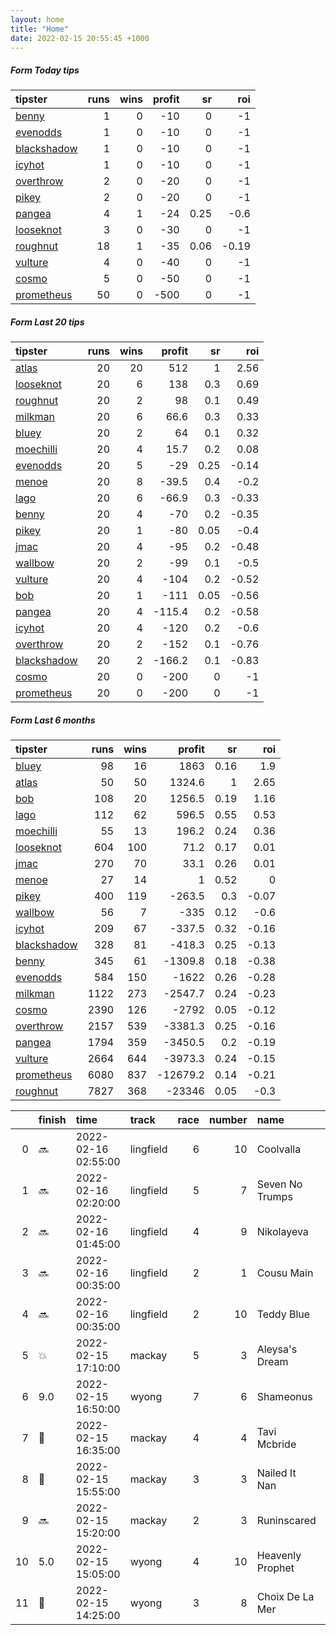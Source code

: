 ```yaml
---   
layout: home  
title: "Home"   
date: 2022-02-15 20:55:45 +1000  
---   
```



##### Form Today tips   

| tipster                                                         |   runs |   wins |   profit |   sr |   roi |
|:----------------------------------------------------------------|-------:|-------:|---------:|-----:|------:|
| [benny](https://mrwayneo.github.io/tips/benny.html)             |      1 |      0 |      -10 | 0    | -1    |
| [evenodds](https://mrwayneo.github.io/tips/evenodds.html)       |      1 |      0 |      -10 | 0    | -1    |
| [blackshadow](https://mrwayneo.github.io/tips/blackshadow.html) |      1 |      0 |      -10 | 0    | -1    |
| [icyhot](https://mrwayneo.github.io/tips/icyhot.html)           |      1 |      0 |      -10 | 0    | -1    |
| [overthrow](https://mrwayneo.github.io/tips/overthrow.html)     |      2 |      0 |      -20 | 0    | -1    |
| [pikey](https://mrwayneo.github.io/tips/pikey.html)             |      2 |      0 |      -20 | 0    | -1    |
| [pangea](https://mrwayneo.github.io/tips/pangea.html)           |      4 |      1 |      -24 | 0.25 | -0.6  |
| [looseknot](https://mrwayneo.github.io/tips/looseknot.html)     |      3 |      0 |      -30 | 0    | -1    |
| [roughnut](https://mrwayneo.github.io/tips/roughnut.html)       |     18 |      1 |      -35 | 0.06 | -0.19 |
| [vulture](https://mrwayneo.github.io/tips/vulture.html)         |      4 |      0 |      -40 | 0    | -1    |
| [cosmo](https://mrwayneo.github.io/tips/cosmo.html)             |      5 |      0 |      -50 | 0    | -1    |
| [prometheus](https://mrwayneo.github.io/tips/prometheus.html)   |     50 |      0 |     -500 | 0    | -1    |

##### Form Last 20 tips   

| tipster                                                         |   runs |   wins |   profit |   sr |   roi |
|:----------------------------------------------------------------|-------:|-------:|---------:|-----:|------:|
| [atlas](https://mrwayneo.github.io/tips/atlas.html)             |     20 |     20 |    512   | 1    |  2.56 |
| [looseknot](https://mrwayneo.github.io/tips/looseknot.html)     |     20 |      6 |    138   | 0.3  |  0.69 |
| [roughnut](https://mrwayneo.github.io/tips/roughnut.html)       |     20 |      2 |     98   | 0.1  |  0.49 |
| [milkman](https://mrwayneo.github.io/tips/milkman.html)         |     20 |      6 |     66.6 | 0.3  |  0.33 |
| [bluey](https://mrwayneo.github.io/tips/bluey.html)             |     20 |      2 |     64   | 0.1  |  0.32 |
| [moechilli](https://mrwayneo.github.io/tips/moechilli.html)     |     20 |      4 |     15.7 | 0.2  |  0.08 |
| [evenodds](https://mrwayneo.github.io/tips/evenodds.html)       |     20 |      5 |    -29   | 0.25 | -0.14 |
| [menoe](https://mrwayneo.github.io/tips/menoe.html)             |     20 |      8 |    -39.5 | 0.4  | -0.2  |
| [lago](https://mrwayneo.github.io/tips/lago.html)               |     20 |      6 |    -66.9 | 0.3  | -0.33 |
| [benny](https://mrwayneo.github.io/tips/benny.html)             |     20 |      4 |    -70   | 0.2  | -0.35 |
| [pikey](https://mrwayneo.github.io/tips/pikey.html)             |     20 |      1 |    -80   | 0.05 | -0.4  |
| [jmac](https://mrwayneo.github.io/tips/jmac.html)               |     20 |      4 |    -95   | 0.2  | -0.48 |
| [wallbow](https://mrwayneo.github.io/tips/wallbow.html)         |     20 |      2 |    -99   | 0.1  | -0.5  |
| [vulture](https://mrwayneo.github.io/tips/vulture.html)         |     20 |      4 |   -104   | 0.2  | -0.52 |
| [bob](https://mrwayneo.github.io/tips/bob.html)                 |     20 |      1 |   -111   | 0.05 | -0.56 |
| [pangea](https://mrwayneo.github.io/tips/pangea.html)           |     20 |      4 |   -115.4 | 0.2  | -0.58 |
| [icyhot](https://mrwayneo.github.io/tips/icyhot.html)           |     20 |      4 |   -120   | 0.2  | -0.6  |
| [overthrow](https://mrwayneo.github.io/tips/overthrow.html)     |     20 |      2 |   -152   | 0.1  | -0.76 |
| [blackshadow](https://mrwayneo.github.io/tips/blackshadow.html) |     20 |      2 |   -166.2 | 0.1  | -0.83 |
| [cosmo](https://mrwayneo.github.io/tips/cosmo.html)             |     20 |      0 |   -200   | 0    | -1    |
| [prometheus](https://mrwayneo.github.io/tips/prometheus.html)   |     20 |      0 |   -200   | 0    | -1    |

##### Form Last 6 months   

| tipster                                                         |   runs |   wins |   profit |   sr |   roi |
|:----------------------------------------------------------------|-------:|-------:|---------:|-----:|------:|
| [bluey](https://mrwayneo.github.io/tips/bluey.html)             |     98 |     16 |   1863   | 0.16 |  1.9  |
| [atlas](https://mrwayneo.github.io/tips/atlas.html)             |     50 |     50 |   1324.6 | 1    |  2.65 |
| [bob](https://mrwayneo.github.io/tips/bob.html)                 |    108 |     20 |   1256.5 | 0.19 |  1.16 |
| [lago](https://mrwayneo.github.io/tips/lago.html)               |    112 |     62 |    596.5 | 0.55 |  0.53 |
| [moechilli](https://mrwayneo.github.io/tips/moechilli.html)     |     55 |     13 |    196.2 | 0.24 |  0.36 |
| [looseknot](https://mrwayneo.github.io/tips/looseknot.html)     |    604 |    100 |     71.2 | 0.17 |  0.01 |
| [jmac](https://mrwayneo.github.io/tips/jmac.html)               |    270 |     70 |     33.1 | 0.26 |  0.01 |
| [menoe](https://mrwayneo.github.io/tips/menoe.html)             |     27 |     14 |      1   | 0.52 |  0    |
| [pikey](https://mrwayneo.github.io/tips/pikey.html)             |    400 |    119 |   -263.5 | 0.3  | -0.07 |
| [wallbow](https://mrwayneo.github.io/tips/wallbow.html)         |     56 |      7 |   -335   | 0.12 | -0.6  |
| [icyhot](https://mrwayneo.github.io/tips/icyhot.html)           |    209 |     67 |   -337.5 | 0.32 | -0.16 |
| [blackshadow](https://mrwayneo.github.io/tips/blackshadow.html) |    328 |     81 |   -418.3 | 0.25 | -0.13 |
| [benny](https://mrwayneo.github.io/tips/benny.html)             |    345 |     61 |  -1309.8 | 0.18 | -0.38 |
| [evenodds](https://mrwayneo.github.io/tips/evenodds.html)       |    584 |    150 |  -1622   | 0.26 | -0.28 |
| [milkman](https://mrwayneo.github.io/tips/milkman.html)         |   1122 |    273 |  -2547.7 | 0.24 | -0.23 |
| [cosmo](https://mrwayneo.github.io/tips/cosmo.html)             |   2390 |    126 |  -2792   | 0.05 | -0.12 |
| [overthrow](https://mrwayneo.github.io/tips/overthrow.html)     |   2157 |    539 |  -3381.3 | 0.25 | -0.16 |
| [pangea](https://mrwayneo.github.io/tips/pangea.html)           |   1794 |    359 |  -3450.5 | 0.2  | -0.19 |
| [vulture](https://mrwayneo.github.io/tips/vulture.html)         |   2664 |    644 |  -3973.3 | 0.24 | -0.15 |
| [prometheus](https://mrwayneo.github.io/tips/prometheus.html)   |   6080 |    837 | -12679.2 | 0.14 | -0.21 |
| [roughnut](https://mrwayneo.github.io/tips/roughnut.html)       |   7827 |    368 | -23346   | 0.05 | -0.3  |

|    | finish            | time                | track     |   race |   number | name             |   odds | tipster            |
|---:|:------------------|:--------------------|:----------|-------:|---------:|:-----------------|-------:|:-------------------|
|  0 | :soon:            | 2022-02-16 02:55:00 | lingfield |      6 |       10 | Coolvalla        |   8    | looseknot          |
|  1 | :soon:            | 2022-02-16 02:20:00 | lingfield |      5 |        7 | Seven No Trumps  |   8.5  | overthrow          |
|  2 | :soon:            | 2022-02-16 01:45:00 | lingfield |      4 |        9 | Nikolayeva       |   8    | vulture            |
|  3 | :soon:            | 2022-02-16 00:35:00 | lingfield |      2 |        1 | Cousu Main       |   1.9  | evenodds,overthrow |
|  4 | :soon:            | 2022-02-16 00:35:00 | lingfield |      2 |       10 | Teddy Blue       |   2.5  | vulture            |
|  5 | :boom:            | 2022-02-15 17:10:00 | mackay    |      5 |        3 | Aleysa's Dream   |   1.33 | pangea             |
|  6 | 9.0               | 2022-02-15 16:50:00 | wyong     |      7 |        6 | Shameonus        |  19    | pangea             |
|  7 | :3rd_place_medal: | 2022-02-15 16:35:00 | mackay    |      4 |        4 | Tavi Mcbride     |   4.2  | vulture,pangea     |
|  8 | :2nd_place_medal: | 2022-02-15 15:55:00 | mackay    |      3 |        3 | Nailed It Nan    |   1.57 | benny,icyhot       |
|  9 | :soon:            | 2022-02-15 15:20:00 | mackay    |      2 |        3 | Runinscared      |   8    | evenodds,overthrow |
| 10 | 5.0               | 2022-02-15 15:05:00 | wyong     |      4 |       10 | Heavenly Prophet |  22    | pikey              |
| 11 | :3rd_place_medal: | 2022-02-15 14:25:00 | wyong     |      3 |        8 | Choix De La Mer  |   8.5  | looseknot,pikey    |
